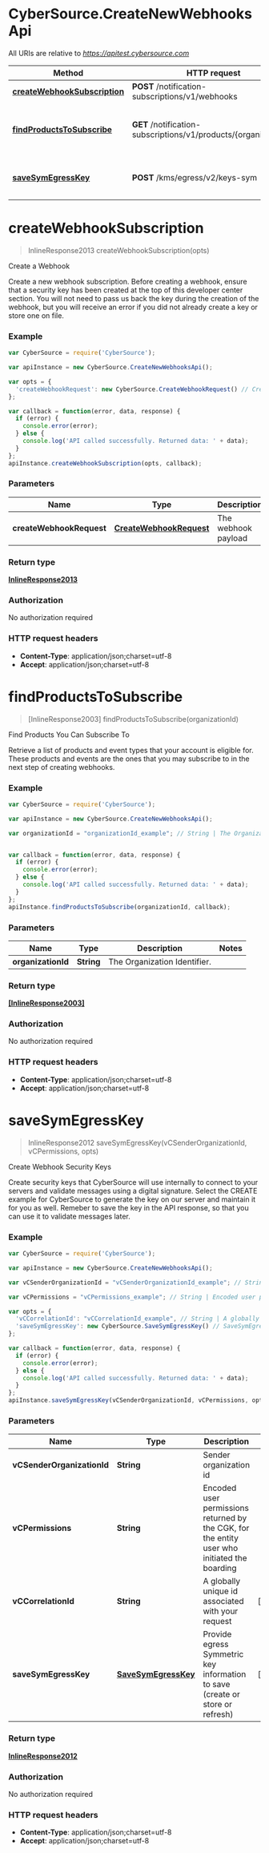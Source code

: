 # CyberSource.CreateNewWebhooksApi

All URIs are relative to *https://apitest.cybersource.com*

Method | HTTP request | Description
------------- | ------------- | -------------
[**createWebhookSubscription**](CreateNewWebhooksApi.md#createWebhookSubscription) | **POST** /notification-subscriptions/v1/webhooks | Create a Webhook
[**findProductsToSubscribe**](CreateNewWebhooksApi.md#findProductsToSubscribe) | **GET** /notification-subscriptions/v1/products/{organizationId} | Find Products You Can Subscribe To
[**saveSymEgressKey**](CreateNewWebhooksApi.md#saveSymEgressKey) | **POST** /kms/egress/v2/keys-sym | Create Webhook Security Keys


<a name="createWebhookSubscription"></a>
# **createWebhookSubscription**
> InlineResponse2013 createWebhookSubscription(opts)

Create a Webhook

Create a new webhook subscription. Before creating a webhook, ensure that a security key has been created at the top of this developer center section. You will not need to pass us back the key during the creation of the webhook, but you will receive an error if you did not already create a key or store one on file. 

### Example
```javascript
var CyberSource = require('CyberSource');

var apiInstance = new CyberSource.CreateNewWebhooksApi();

var opts = { 
  'createWebhookRequest': new CyberSource.CreateWebhookRequest() // CreateWebhookRequest | The webhook payload
};

var callback = function(error, data, response) {
  if (error) {
    console.error(error);
  } else {
    console.log('API called successfully. Returned data: ' + data);
  }
};
apiInstance.createWebhookSubscription(opts, callback);
```

### Parameters

Name | Type | Description  | Notes
------------- | ------------- | ------------- | -------------
 **createWebhookRequest** | [**CreateWebhookRequest**](CreateWebhookRequest.md)| The webhook payload | [optional] 

### Return type

[**InlineResponse2013**](InlineResponse2013.md)

### Authorization

No authorization required

### HTTP request headers

 - **Content-Type**: application/json;charset=utf-8
 - **Accept**: application/json;charset=utf-8

<a name="findProductsToSubscribe"></a>
# **findProductsToSubscribe**
> [InlineResponse2003] findProductsToSubscribe(organizationId)

Find Products You Can Subscribe To

Retrieve a list of products and event types that your account is eligible for. These products and events are the ones that you may subscribe to in the next step of creating webhooks.

### Example
```javascript
var CyberSource = require('CyberSource');

var apiInstance = new CyberSource.CreateNewWebhooksApi();

var organizationId = "organizationId_example"; // String | The Organization Identifier.


var callback = function(error, data, response) {
  if (error) {
    console.error(error);
  } else {
    console.log('API called successfully. Returned data: ' + data);
  }
};
apiInstance.findProductsToSubscribe(organizationId, callback);
```

### Parameters

Name | Type | Description  | Notes
------------- | ------------- | ------------- | -------------
 **organizationId** | **String**| The Organization Identifier. | 

### Return type

[**[InlineResponse2003]**](InlineResponse2003.md)

### Authorization

No authorization required

### HTTP request headers

 - **Content-Type**: application/json;charset=utf-8
 - **Accept**: application/json;charset=utf-8

<a name="saveSymEgressKey"></a>
# **saveSymEgressKey**
> InlineResponse2012 saveSymEgressKey(vCSenderOrganizationId, vCPermissions, opts)

Create Webhook Security Keys

Create security keys that CyberSource will use internally to connect to your servers and validate messages using a digital signature.  Select the CREATE example for CyberSource to generate the key on our server and maintain it for you as well. Remeber to save the key in the API response, so that you can use it to validate messages later. 

### Example
```javascript
var CyberSource = require('CyberSource');

var apiInstance = new CyberSource.CreateNewWebhooksApi();

var vCSenderOrganizationId = "vCSenderOrganizationId_example"; // String | Sender organization id

var vCPermissions = "vCPermissions_example"; // String | Encoded user permissions returned by the CGK, for the entity user who initiated the boarding

var opts = { 
  'vCCorrelationId': "vCCorrelationId_example", // String | A globally unique id associated with your request
  'saveSymEgressKey': new CyberSource.SaveSymEgressKey() // SaveSymEgressKey | Provide egress Symmetric key information to save (create or store or refresh)
};

var callback = function(error, data, response) {
  if (error) {
    console.error(error);
  } else {
    console.log('API called successfully. Returned data: ' + data);
  }
};
apiInstance.saveSymEgressKey(vCSenderOrganizationId, vCPermissions, opts, callback);
```

### Parameters

Name | Type | Description  | Notes
------------- | ------------- | ------------- | -------------
 **vCSenderOrganizationId** | **String**| Sender organization id | 
 **vCPermissions** | **String**| Encoded user permissions returned by the CGK, for the entity user who initiated the boarding | 
 **vCCorrelationId** | **String**| A globally unique id associated with your request | [optional] 
 **saveSymEgressKey** | [**SaveSymEgressKey**](SaveSymEgressKey.md)| Provide egress Symmetric key information to save (create or store or refresh) | [optional] 

### Return type

[**InlineResponse2012**](InlineResponse2012.md)

### Authorization

No authorization required

### HTTP request headers

 - **Content-Type**: application/json;charset=utf-8
 - **Accept**: application/json;charset=utf-8

